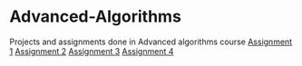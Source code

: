 # Advanced-Algorithms
Projects and assignments done in Advanced algorithms course
[Assignment 1](./AdvancedAlgoAssignment1/README.md)
[Assignment 2](./AdvancedAlgoAssignment2/README.md)
[Assignment 3](./AdvancedAlgoAssignment3/README.md)
[Assignment 4](./AdvancedAlgoAssignment4/README.md)